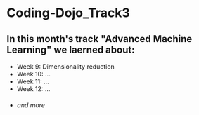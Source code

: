 # Coding-Dojo_Track3

## In this month's track **"Advanced Machine Learning"** we laerned about:

* Week 9: Dimensionality reduction
* Week 10: ...
* Week 11: ...
* Week 12: ...
* ###### and more
